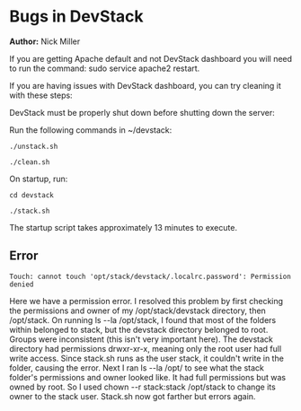 # Bugs in DevStack

**Author:** Nick Miller

If you are getting Apache default and not DevStack dashboard you will
need to run the command: sudo service apache2 restart.

If you are having issues with DevStack dashboard, you can try cleaning
it with these steps:

DevStack must be properly shut down before shutting down the server:

Run the following commands in \~/devstack:

```console
./unstack.sh

./clean.sh
```

On startup, run:

```console
cd devstack

./stack.sh
```

The startup script takes approximately 13 minutes to execute.

## Error

```console
Touch: cannot touch 'opt/stack/devstack/.localrc.password': Permission
denied
```

Here we have a permission error. I resolved this problem by first
checking the permissions and owner of my /opt/stack/devstack
directory, then /opt/stack. On running ls --la /opt/stack, I found
that most of the folders within belonged to stack, but the devstack
directory belonged to root. Groups were inconsistent (this isn't
very important here). The devstack directory had permissions
drwxr-xr-x, meaning only the root user had full write access. Since
stack.sh runs as the user stack, it couldn't write in the folder,
causing the error. Next I ran ls --la /opt/ to see what the stack
folder's permissions and owner looked like. It had full permissions
but was owned by root. So I used chown --r stack:stack /opt/stack to
change its owner to the stack user. Stack.sh now got farther but
errors again.
